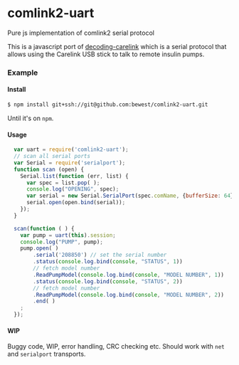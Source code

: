 comlink2-uart
=============

Pure js implementation of comlink2 serial protocol

This is a javascript port of
[decoding-carelink](http://github.com/bewest/decoding-carelink)
which is a serial protocol that allows using the Carelink USB stick to talk to
remote insulin pumps.

### Example
#### Install
```bash
$ npm install git+ssh://git@github.com:bewest/comlink2-uart.git
```
Until it's on `npm`.


#### Usage

```javascript
  var uart = require('comlink2-uart');
  // scan all serial ports
  var Serial = require('serialport');
  function scan (open) {
    Serial.list(function (err, list) {
      var spec = list.pop( );
      console.log("OPENING", spec);
      var serial = new Serial.SerialPort(spec.comName, {bufferSize: 64});
      serial.open(open.bind(serial));
    });
  }

  scan(function ( ) {
    var pump = uart(this).session;
    console.log("PUMP", pump);
    pump.open( )
        .serial('208850') // set the serial number
        .status(console.log.bind(console, "STATUS", 1))
        // fetch model number
        .ReadPumpModel(console.log.bind(console, "MODEL NUMBER", 1))
        .status(console.log.bind(console, "STATUS", 2))
        // fetch model number
        .ReadPumpModel(console.log.bind(console, "MODEL NUMBER", 2))
        .end( )
    ;
  });
```

#### WIP

Buggy code, WIP, error handling, CRC checking etc.
Should work with `net` and `serialport` transports.

